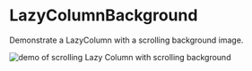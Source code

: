 # LazyColumnBackground

Demonstrate a LazyColumn with a scrolling background image.

![demo of scrolling Lazy Column with scrolling background](demo/lazy-column-background-demo.gif)
